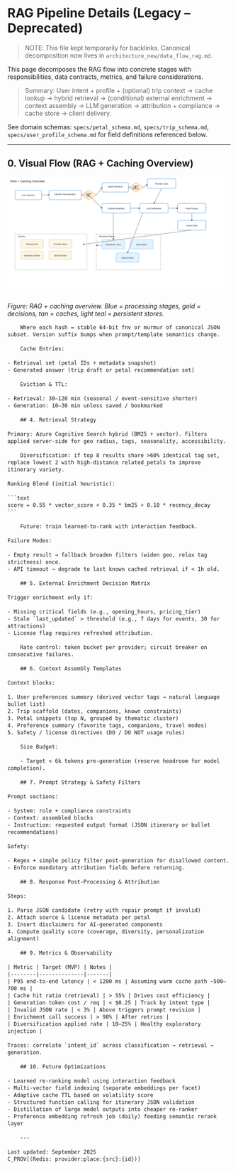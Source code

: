 # RAG Pipeline Details (Legacy – Deprecated)

> NOTE: This file kept temporarily for backlinks. Canonical decomposition now lives in `architecture_new/data_flow_rag.md`.

This page decomposes the RAG flow into concrete stages with responsibilities, data contracts, metrics, and failure considerations.

> Summary: User intent + profile + (optional) trip context → cache lookup → hybrid retrieval → (conditional) external enrichment → context assembly → LLM generation → attribution + compliance → cache store → client delivery.

See domain schemas: `specs/petal_schema.md`, `specs/trip_schema.md`, `specs/user_profile_schema.md` for field definitions referenced below.

---
## 0. Visual Flow (RAG + Caching Overview)

![RAG pipeline flow showing client request through intention normalization, cache decision, retrieval/enrichment, context assembly, generation, post-processing, caching layers, and data stores](images/rag_pipeline.svg)

*Figure: RAG + caching overview. Blue = processing stages, gold = decisions, tan = caches, light teal = persistent stores.*

		Where each hash = stable 64-bit fnv or murmur of canonical JSON subset. Version suffix bumps when prompt/template semantics change.

		Cache Entries:

	- Retrieval set (petal IDs + metadata snapshot)
	- Generated answer (trip draft or petal recommendation set)

		Eviction & TTL:

	- Retrieval: 30–120 min (seasonal / event-sensitive shorter)
	- Generation: 10–30 min unless saved / bookmarked

		## 4. Retrieval Strategy

	Primary: Azure Cognitive Search hybrid (BM25 + vector). Filters applied server-side for geo radius, tags, seasonality, accessibility.

		Diversification: if top 8 results share >60% identical tag set, replace lowest 2 with high-distance related_petals to improve itinerary variety.

	Ranking Blend (initial heuristic):

	```text
	score = 0.55 * vector_score + 0.35 * bm25 + 0.10 * recency_decay
	```

		Future: train learned-to-rank with interaction feedback.

	Failure Modes:

	- Empty result → fallback broaden filters (widen geo, relax tag strictness) once.
	- API timeout → degrade to last known cached retrieval if < 1h old.

		## 5. External Enrichment Decision Matrix

	Trigger enrichment only if:

	- Missing critical fields (e.g., opening_hours, pricing_tier)
	- Stale `last_updated` > threshold (e.g., 7 days for events, 30 for attractions)
	- License flag requires refreshed attribution.

		Rate control: token bucket per provider; circuit breaker on consecutive failures.

		## 6. Context Assembly Templates

	Context blocks:

	1. User preferences summary (derived vector tags → natural language bullet list)
	2. Trip scaffold (dates, companions, known constraints)
	3. Petal snippets (top N, grouped by thematic cluster)
	4. Preference summary (favorite tags, companions, travel modes)
	5. Safety / license directives (DO / DO NOT usage rules)

		Size Budget:

		- Target < 6k tokens pre-generation (reserve headroom for model completion).

		## 7. Prompt Strategy & Safety Filters

	Prompt sections:

	- System: role + compliance constraints
	- Context: assembled blocks
	- Instruction: requested output format (JSON itinerary or bullet recommendations)

	Safety:

	- Regex + simple policy filter post-generation for disallowed content.
	- Enforce mandatory attribution fields before returning.

		## 8. Response Post-Processing & Attribution

	Steps:

	1. Parse JSON candidate (retry with repair prompt if invalid)
	2. Attach source & license metadata per petal
	3. Insert disclaimers for AI-generated components
	4. Compute quality score (coverage, diversity, personalization alignment)

		## 9. Metrics & Observability

	| Metric | Target (MVP) | Notes |
	|--------|--------------|-------|
	| P95 end-to-end latency | < 1200 ms | Assuming warm cache path ~500–700 ms |
	| Cache hit ratio (retrieval) | > 55% | Drives cost efficiency |
	| Generation token cost / req | < $0.25 | Track by intent type |
	| Invalid JSON rate | < 3% | Above triggers prompt revision |
	| Enrichment call success | > 98% | After retries |
	| Diversification applied rate | 10–25% | Healthy exploratory injection |

	Traces: correlate `intent_id` across classification → retrieval → generation.

		## 10. Future Optimizations

	- Learned re-ranking model using interaction feedback
	- Multi-vector field indexing (separate embeddings per facet)
	- Adaptive cache TTL based on volatility score
	- Structured function calling for itinerary JSON validation
	- Distillation of large model outputs into cheaper re-ranker
	- Preference embedding refresh job (daily) feeding semantic rerank layer

		---

	Last updated: September 2025
	C_PROV[(Redis: provider:place:{src}:{id})]
